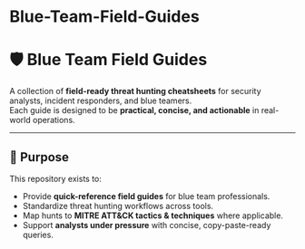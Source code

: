 # Blue-Team-Field-Guides

# 🛡️ Blue Team Field Guides

A collection of **field-ready threat hunting cheatsheets** for security analysts, incident responders, and blue teamers.  
Each guide is designed to be **practical, concise, and actionable** in real-world operations.

---

## 🎯 Purpose

This repository exists to:
- Provide **quick-reference field guides** for blue team professionals.  
- Standardize threat hunting workflows across tools.  
- Map hunts to **MITRE ATT&CK tactics & techniques** where applicable.  
- Support **analysts under pressure** with concise, copy-paste-ready queries.
